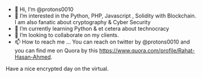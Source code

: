 

- 👋 Hi, I’m @protons0010
- 👀 I’m interested in the Python, PHP, Javascript , Solidity with Blockchain. I am also fanatic about cryptography & Cyber Security
- 🌱 I’m currently learning Python & et cetera about technocracy
- 💞️ I’m looking to collaborate on my clients.
- 📫 How to reach me ... You can reach on twitter by @protons0010 and you can find me on Quora by this https://www.quora.com/profile/Rahat-Hasan-Ahmed.


Have a nice encrypted day on the virtual.

<!---
protons0010/protons0010 is a ✨ special ✨ repository because its `README.md` (this file) appears on your GitHub profile.
You can click the Preview link to take a look at your changes.
--->
